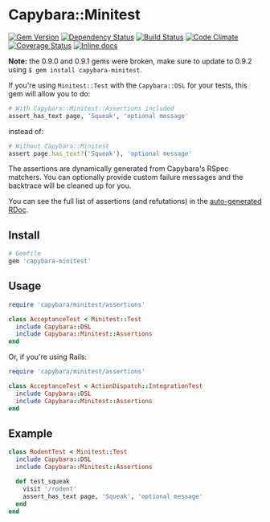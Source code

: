 Capybara::Minitest
==================

[![Gem Version](https://badge.fury.io/rb/capybara-minitest.svg)](http://badge.fury.io/rb/capybara-minitest)
[![Dependency Status](https://gemnasium.com/decafdennis/capybara-minitest.svg)](https://gemnasium.com/decafdennis/capybara-minitest)
[![Build Status](https://travis-ci.org/decafdennis/capybara-minitest.svg?branch=master)](https://travis-ci.org/decafdennis/capybara-minitest)
[![Code Climate](https://codeclimate.com/github/decafdennis/capybara-minitest/badges/gpa.svg)](https://codeclimate.com/github/decafdennis/capybara-minitest)
[![Coverage Status](https://coveralls.io/repos/decafdennis/capybara-minitest/badge.png)](https://coveralls.io/r/decafdennis/capybara-minitest)
[![Inline docs](http://inch-ci.org/github/decafdennis/capybara-minitest.svg?branch=master)](http://inch-ci.org/github/decafdennis/capybara-minitest)

**Note:** the 0.9.0 and 0.9.1 gems were broken, make sure to update to 0.9.2 using `$ gem install capybara-minitest`.

If you're using `Minitest::Test` with the `Capybara::DSL` for your tests, this
gem will allow you to do:

```ruby
# With Capybara::Minitest::Assertions included
assert_has_text page, 'Squeak', 'optional message'
```

instead of:

```ruby
# Without Capybara::Minitest
assert page.has_text?('Squeak'), 'optional message'
```

The assertions are dynamically generated from Capybara's RSpec matchers. You can
optionally provide custom failure messages and the backtrace will be cleaned up
for you.

You can see the full list of assertions (and refutations) in the
[auto-generated RDoc](https://github.com/decafdennis/capybara-minitest/blob/master/lib/capybara/minitest/assertions/rdoc.rb).

## Install

```ruby
# Gemfile
gem 'capybara-minitest'
```

## Usage

```ruby
require 'capybara/minitest/assertions'

class AcceptanceTest < Minitest::Test
  include Capybara::DSL
  include Capybara::Minitest::Assertions
end
```

Or, if you're using Rails:

```ruby
require 'capybara/minitest/assertions'

class AcceptanceTest < ActionDispatch::IntegrationTest
  include Capybara::DSL
  include Capybara::Minitest::Assertions
end
```

## Example

```ruby
class RodentTest < Minitest::Test
  include Capybara::DSL
  include Capybara::Minitest::Assertions

  def test_squeak
    visit '/rodent'
    assert_has_text page, 'Squeak', 'optional message'
  end
end
```
